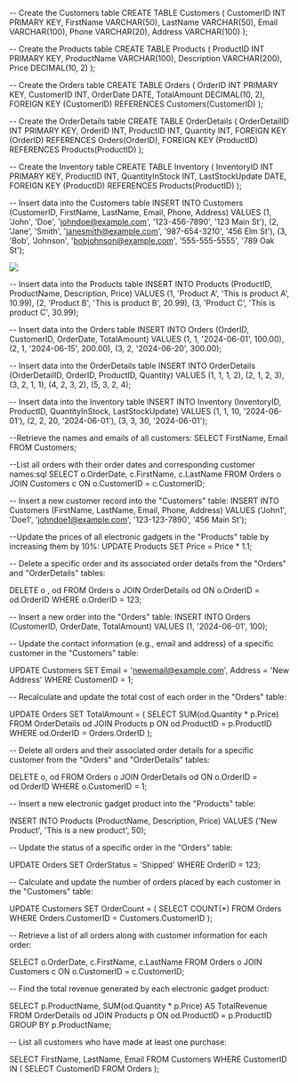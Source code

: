 -- Create the Customers table
CREATE TABLE Customers (
    CustomerID INT PRIMARY KEY,
    FirstName VARCHAR(50),
    LastName VARCHAR(50),
    Email VARCHAR(100),
    Phone VARCHAR(20),
    Address VARCHAR(100)
);

-- Create the Products table
CREATE TABLE Products (
    ProductID INT PRIMARY KEY,
    ProductName VARCHAR(100),
    Description VARCHAR(200),
    Price DECIMAL(10, 2)
);

-- Create the Orders table
CREATE TABLE Orders (
    OrderID INT PRIMARY KEY,
    CustomerID INT,
    OrderDate DATE,
    TotalAmount DECIMAL(10, 2),
    FOREIGN KEY (CustomerID) REFERENCES Customers(CustomerID)
);

-- Create the OrderDetails table
CREATE TABLE OrderDetails (
    OrderDetailID INT PRIMARY KEY,
    OrderID INT,
    ProductID INT,
    Quantity INT,
    FOREIGN KEY (OrderID) REFERENCES Orders(OrderID),
    FOREIGN KEY (ProductID) REFERENCES Products(ProductID)
);

-- Create the Inventory table
CREATE TABLE Inventory (
    InventoryID INT PRIMARY KEY,
    ProductID INT,
    QuantityInStock INT,
    LastStockUpdate DATE,
    FOREIGN KEY (ProductID) REFERENCES Products(ProductID)
);

-- Insert data into the Customers table
INSERT INTO Customers (CustomerID, FirstName, LastName, Email, Phone, Address)
VALUES
    (1, 'John', 'Doe', 'johndoe@example.com', '123-456-7890', '123 Main St'),
    (2, 'Jane', 'Smith', 'janesmith@example.com', '987-654-3210', '456 Elm St'),
    (3, 'Bob', 'Johnson', 'bobjohnson@example.com', '555-555-5555', '789 Oak St');


![](./assessment/first.png)

-- Insert data into the Products table
INSERT INTO Products (ProductID, ProductName, Description, Price)
VALUES
    (1, 'Product A', 'This is product A', 10.99),
    (2, 'Product B', 'This is product B', 20.99),
    (3, 'Product C', 'This is product C', 30.99);

-- Insert data into the Orders table
INSERT INTO Orders (OrderID, CustomerID, OrderDate, TotalAmount)
VALUES
    (1, 1, '2024-06-01', 100.00),
    (2, 1, '2024-06-15', 200.00),
    (3, 2, '2024-06-20', 300.00);

-- Insert data into the OrderDetails table
INSERT INTO OrderDetails (OrderDetailID, OrderID, ProductID, Quantity)
VALUES
    (1, 1, 1, 2),
    (2, 1, 2, 3),
    (3, 2, 1, 1),
    (4, 2, 3, 2),
    (5, 3, 2, 4);

-- Insert data into the Inventory table
INSERT INTO Inventory (InventoryID, ProductID, QuantityInStock, LastStockUpdate)
VALUES
    (1, 1, 10, '2024-06-01'),
    (2, 2, 20, '2024-06-01'),
    (3, 3, 30, '2024-06-01'); 

--Retrieve the names and emails of all customers: 
SELECT FirstName, Email
FROM Customers;  

--List all orders with their order dates and corresponding customer names:sql
SELECT o.OrderDate, c.FirstName, c.LastName
FROM Orders o
JOIN Customers c ON o.CustomerID = c.CustomerID;

-- Insert a new customer record into the "Customers" table:
INSERT INTO Customers (FirstName, LastName, Email, Phone, Address)
VALUES ('John1', 'Doe1', 'johndoe1@example.com', '123-123-7890', '456 Main St'); 

--Update the prices of all electronic gadgets in the "Products" table by increasing them by 10%: 
UPDATE Products
SET Price = Price * 1.1; 

-- Delete a specific order and its associated order details from the "Orders" and "OrderDetails" tables: 

DELETE o ,  od
FROM Orders o
JOIN OrderDetails od ON o.OrderID = od.OrderID
WHERE o.OrderID = 123; 


-- Insert a new order into the "Orders" table: 
INSERT INTO Orders (CustomerID, OrderDate, TotalAmount)
VALUES (1, '2024-06-01', 100);	

-- Update the contact information (e.g., email and address) of a specific customer in the "Customers" table:

UPDATE Customers
SET Email = 'newemail@example.com', Address = 'New Address'
WHERE CustomerID = 1;

-- Recalculate and update the total cost of each order in the "Orders" table:

UPDATE Orders
SET TotalAmount = (
    SELECT SUM(od.Quantity * p.Price)
    FROM OrderDetails od
    JOIN Products p ON od.ProductID = p.ProductID
    WHERE od.OrderID = Orders.OrderID
); 

-- Delete all orders and their associated order details for a specific customer from the "Orders" and "OrderDetails" tables:

DELETE o, od
FROM Orders o
JOIN OrderDetails od ON o.OrderID = od.OrderID
WHERE o.CustomerID = 1;  

-- Insert a new electronic gadget product into the "Products" table: 

INSERT INTO Products (ProductName, Description, Price)
VALUES ('New Product', 'This is a new product', 50);  

-- Update the status of a specific order in the "Orders" table:

UPDATE Orders
SET OrderStatus = 'Shipped'
WHERE OrderID = 123; 

-- Calculate and update the number of orders placed by each customer in the "Customers" table: 

UPDATE Customers
SET OrderCount = (
    SELECT COUNT(*)
    FROM Orders
    WHERE Orders.CustomerID = Customers.CustomerID
); 

-- Retrieve a list of all orders along with customer information for each order: 

SELECT o.OrderDate, c.FirstName, c.LastName
FROM Orders o
JOIN Customers c ON o.CustomerID = c.CustomerID; 

-- Find the total revenue generated by each electronic gadget product: 

SELECT p.ProductName, SUM(od.Quantity * p.Price) AS TotalRevenue
FROM OrderDetails od
JOIN Products p ON od.ProductID = p.ProductID
GROUP BY p.ProductName; 

-- List all customers who have made at least one purchase:

SELECT FirstName, LastName, Email
FROM Customers
WHERE CustomerID IN (
    SELECT CustomerID
    FROM Orders
);
